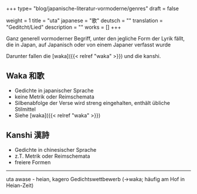 +++
type= "blog/japanische-literatur-vormoderne/genres"
draft = false

weight = 1
title = "uta"
japanese = "歌"
deutsch = ""
translation = "Geditcht/Lied"
description = ""
works = []
+++

Ganz generell vormoderner Begriff, unter den jegliche Form der Lyrik fällt, die in Japan, auf Japanisch oder von einem Japaner verfasst wurde

Darunter fallen die [waka]({{< relref "waka" >}}) und die kanshi.

## Waka 和歌

- Gedichte in japanischer Sprache
- keine Metrik oder Reimschemata
- Silbenabfolge der Verse wird streng eingehalten, enthält übliche Stilmittel
- Siehe [waka]({{< relref "waka" >}})

## Kanshi 漢詩

- Gedichte in chinesischer Sprache
- z.T. Metrik oder Reimschemata
- freiere Formen

---

uta awase - heian, kagero
Gedichtswettbewerb (->waka; häufig am Hof in Heian-Zeit)
